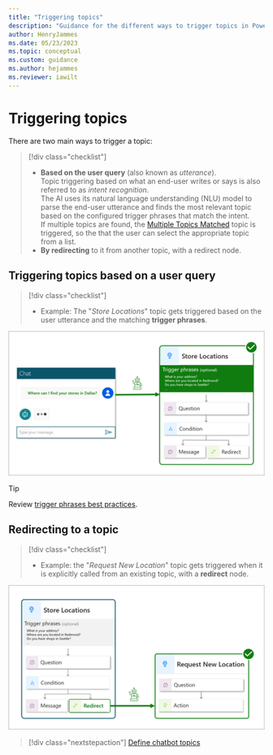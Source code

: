 ```yaml
---
title: "Triggering topics"
description: "Guidance for the different ways to trigger topics in Power Virtual Agents."
author: HenryJammes
ms.date: 05/23/2023
ms.topic: conceptual
ms.custom: guidance
ms.author: hejammes
ms.reviewer: iawilt
---
```


# Triggering topics

There are two main ways to trigger a topic:
> [!div class="checklist"]
>
> - **Based on the user query** (also known as _utterance_). <br> Topic triggering based on what an end-user writes or says is also referred to as _intent recognition_. <br> The AI uses its natural language understanding (NLU) model to parse the end-user utterance and finds the most relevant topic based on the configured trigger phrases that match the intent. <br> If multiple topics are found, the [Multiple Topics Matched](/power-virtual-agents/preview/authoring-system-topics#multiple-topics-matched) topic is triggered, so the that the user can select the appropriate topic from a list.
> - **By redirecting** to it from another topic, with a redirect node.

## Triggering topics based on a user query
>
> [!div class="checklist"]
>
> - Example: The "_Store Locations_" topic gets triggered based on the user utterance and the matching **trigger phrases**.

![Diagram showing a Power Virtual Agents being triggered with a matching trigger phrase](./media/topics/topic-triggering-with-trigger-phrases.png)

> [!TIP]
> Review [trigger phrases best practices](./trigger-phrases-best-practices.md).

## Redirecting to a topic
>
> [!div class="checklist"]
>
> - Example: the "_Request New Location_" topic gets triggered when it is explicitly called from an existing topic, with a **redirect** node.

![Diagram showing a Power Virtual Agents topic being triggered by a redirect from another topic](./media/topics/topic-triggering-with-redirect.png)

> [!div class="nextstepaction"]
> [Define chatbot topics](defining-chatbot-topics.md)
